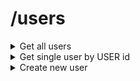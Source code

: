 # /users

<details>
  <summary>Get all users</summary>

  ```
  method: get
  ```

  ```
  request body: none
  ```

  ```
  headers:none
  ```

  ```
  url example: {url}/users
  ```
</details>

<details>
  <summary>Get single user by USER id</summary>

  ```
  method: get
  ```

  ```
  request body: none
  ```

  ```
  headers:none
  ```

  ```
  url example: {url}/users/703e434d-e2de-4c99-b792-0a9d7feb2d64

  ```
</details>

<details>
  <summary>Create new user</summary>

  ```
  method: POST
  ```

  ```
  request body:

  {
    "githubId": 1564654654,
    "githubName": "User name"
  }
  ```

  ```
  headers: Content-Type: application/json
  ```

  ```
  url example: {url}/users
  ```
</details>